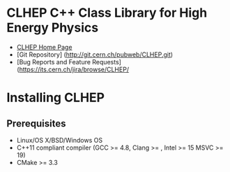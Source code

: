 CLHEP C++ Class Library for High Energy Physics
===============================================

- [CLHEP Home Page](http://proj-clhep.web.cern.ch/proj-clhep/)
- [Git Repository] (http://git.cern.ch/pubweb/CLHEP.git)
- [Bug Reports and Feature Requests](https://its.cern.ch/jira/browse/CLHEP/

Installing CLHEP
================
Prerequisites
-------------
- Linux/OS X/BSD/Windows OS
- C++11 compliant compiler (GCC >= 4.8, Clang >= , Intel >= 15 MSVC >= 19)
- CMake >= 3.3

